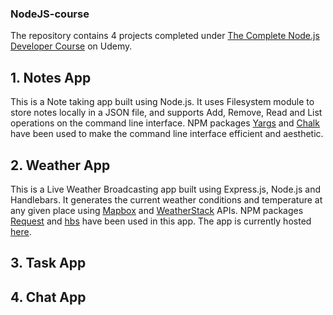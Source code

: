 ### NodeJS-course
The repository contains 4 projects completed under [The Complete Node.js Developer Course](https://www.udemy.com/course/the-complete-nodejs-developer-course-2/) on Udemy.

## 1. Notes App
This is a Note taking app built using Node.js. It uses Filesystem module to store notes locally in a JSON file, and supports Add, Remove, Read and List operations on the command line interface. NPM packages [Yargs](https://www.npmjs.com/package/yargs) and [Chalk](https://www.npmjs.com/package/chalk) have been used to make the command line interface efficient and aesthetic.

## 2. Weather App
This is a Live Weather Broadcasting app built using Express.js, Node.js and Handlebars. It generates the current weather conditions and temperature at any given place using [Mapbox](https://www.mapbox.com) and [WeatherStack](https://www.weatherstack.com) APIs. NPM packages [Request](https://www.npmjs.com/package/request) and [hbs](https://www.npmjs.com/package/hbs) have been used in this app. The app is currently hosted [here](https://kanungo-weather-app.herokuapp.com/).

## 3. Task App

## 4. Chat App
